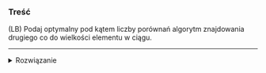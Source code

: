 ### Treść
(LB)
Podaj optymalny pod kątem liczby porównań algorytm znajdowania drugiego co do wielkości elementu w ciągu.

------
<details><summary>Rozwiązanie</summary>
    
Porównujemy ze sobą elementy (drzewo porównań). Wykonamy n-1 porównań. (wygrał element m)  
Kandydatami na drugi co do wielkości element są te, które przegrały porówania z m. (zaznaczone jako x)  
Będzie ich ceil(logn). Musimy wśród nich znaleźć minimum (ceil(logn)-1 porównań).  

```
O O O O O O m x O O O O O O O O ..... n elementów
\ / \ / \ / \ / \ / \ / \ / \ /
 O   O   x   m   O   O   O   O
  \ /     \ /     \ /     \ /
   x       m       O       O
     \   /           \   /
       m               x
         \           /
           '-- m --'
```

Razem wykonamy: $(n-1)+(\left\lceil{\log(n)}\right\rceil-1$ porównań.
<p>
    

